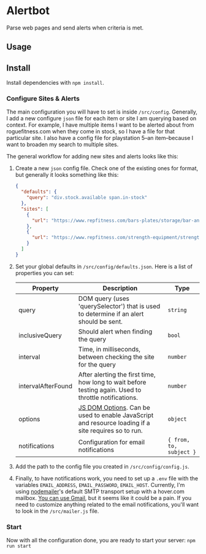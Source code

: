 # Alertbot

Parse web pages and send alerts when criteria is met.

## Usage

## Install

Install dependencies with `npm install`.

### Configure Sites & Alerts

The main configuration you will have to set is inside `/src/config`. Generally, I add a new configure `json` file for each item or site I am querying based on context. For example, I have multiple items I want to be alerted about from roguefitness.com when they come in stock, so I have a file for that particular site. I also have a config file for playstation 5–an item–because I want to broaden my search to multiple sites.

The general workflow for adding new sites and alerts looks like this:

1. Create a new `json` config file. Check one of the existing ones for format, but generally it looks something like this:
   ```json
   {
     "defaults": {
       "query": "div.stock.available span.in-stock"
     },
     "sites": [
       {
         "url": "https://www.repfitness.com/bars-plates/storage/bar-and-bumper-plate-tree"
       },
       {
         "url": "https://www.repfitness.com/strength-equipment/strength-training/benches/rep-ab-5000"
       }
     ]
   }
   ```
2. Set your global defaults in `/src/config/defaults.json`. Here is a list of properties you can set:

   | Property           | Description                                                                                                                                         | Type                    |
   | ------------------ | --------------------------------------------------------------------------------------------------------------------------------------------------- | ----------------------- |
   | query              | DOM query (uses 'querySelector') that is used to determine if an alert should be sent.                                                              | `string`                |
   | inclusiveQuery     | Should alert when finding the query                                                                                                                 | `bool`                  |
   | interval           | Time, in milliseconds, between checking the site for the query                                                                                      | `number`                |
   | intervalAfterFound | After alerting the first time, how long to wait before testing again. Used to throttle notifications.                                               | `number`                |
   | options            | [JS DOM Options](https://github.com/jsdom/jsdom#basic-options). Can be used to enable JavaScript and resource loading if a site requires so to run. | `object`                |
   | notifications      | Configuration for email notifications                                                                                                               | `{ from, to, subject }` |

3. Add the path to the config file you created in `/src/config/config.js`.

4. Finally, to have notifications work, you need to set up a `.env` file with the variables `EMAIL_ADDRESS`, `EMAIL_PASSWORD`, `EMAIL_HOST`. Currently, I'm using [nodemailer](https://nodemailer.com/transports/)'s default SMTP transport setup with a hover.com mailbox. [You can use Gmail](https://nodemailer.com/usage/using-gmail/), but it seems like it could be a pain. If you need to customize anything related to the email notifications, you'll want to look in the `/src/mailer.js` file.

### Start

Now with all the configuration done, you are ready to start your server: `npm run start`
